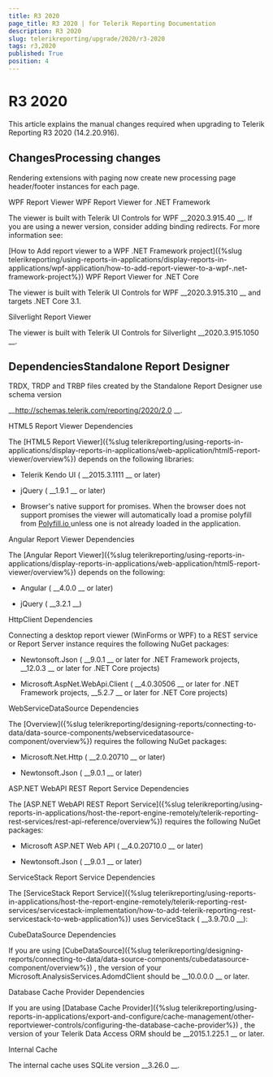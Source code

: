```yaml
---
title: R3 2020
page_title: R3 2020 | for Telerik Reporting Documentation
description: R3 2020
slug: telerikreporting/upgrade/2020/r3-2020
tags: r3,2020
published: True
position: 4
---
```


# R3 2020



This article explains the manual changes required when upgrading to Telerik Reporting R3 2020 (14.2.20.916).


## ChangesProcessing changes


Rendering extensions with paging now create new processing page header/footer instances for each page.
              
WPF Report Viewer
WPF Report Viewer for .NET Framework


The viewer is built with Telerik UI Controls for WPF 
__2020.3.915.40
__.
                    If you are using a newer version, consider adding binding redirects. For more information see:
                    
[How to Add report viewer to a WPF .NET Framework project]({%slug telerikreporting/using-reports-in-applications/display-reports-in-applications/wpf-application/how-to-add-report-viewer-to-a-wpf-.net-framework-project%})
WPF Report Viewer for .NET Core


The viewer is built with Telerik UI Controls for WPF 
__2020.3.915.310
__ and targets .NET Core 3.1.
                  
Silverlight Report Viewer


The viewer is built with Telerik UI Controls for Silverlight 
__2020.3.915.1050
__.
              


## DependenciesStandalone Report Designer


TRDX, TRDP and TRBP files created by the Standalone Report Designer use schema version
                
__http://schemas.telerik.com/reporting/2020/2.0
__.
              
HTML5 Report Viewer Dependencies


The 
[HTML5 Report Viewer]({%slug telerikreporting/using-reports-in-applications/display-reports-in-applications/web-application/html5-report-viewer/overview%})
 depends on the following libraries:
              


* Telerik Kendo UI (
__2015.3.1111
__ or later)
                  


* jQuery (
__1.9.1
__ or later)
                  


* Browser's native support for promises. When the browser does not support promises
                    the viewer will automatically load a promise polyfill from 
[Polyfill.io
](https://polyfill.io
) unless one is not already loaded in the application.
                  
Angular Report Viewer Dependencies


The 
[Angular Report Viewer]({%slug telerikreporting/using-reports-in-applications/display-reports-in-applications/web-application/html5-report-viewer/overview%})
 depends on the following:
              


* Angular (
__4.0.0
__ or later)
                  


* jQuery (
__3.2.1
__)
                  
HttpClient Dependencies


Connecting a desktop report viewer (WinForms or WPF) to a REST service or Report Server instance requires the following NuGet packages:
              


* Newtonsoft.Json (
__9.0.1
__ or later for .NET Framework projects, 
__12.0.3
__ or later for .NET Core projects)
                  


* Microsoft.AspNet.WebApi.Client (
__4.0.30506
__ or later for .NET Framework projects, 
__5.2.7
__ or later for .NET Core projects)
                  
WebServiceDataSource Dependencies


The 
[Overview]({%slug telerikreporting/designing-reports/connecting-to-data/data-source-components/webservicedatasource-component/overview%})
 requires the following NuGet packages:
              


* Microsoft.Net.Http (
__2.0.20710
__ or later)
                  


* Newtonsoft.Json (
__9.0.1
__ or later)
                  
ASP.NET WebAPI REST Report Service Dependencies


The 
[ASP.NET WebAPI REST Report Service]({%slug telerikreporting/using-reports-in-applications/host-the-report-engine-remotely/telerik-reporting-rest-services/rest-api-reference/overview%})
 requires the following NuGet packages:
              


* Microsoft ASP.NET Web API (
__4.0.20710.0
__ or later)
                  


* Newtonsoft.Json (
__9.0.1
__ or later)
                  
ServiceStack Report Service Dependencies


The 
[ServiceStack Report Service]({%slug telerikreporting/using-reports-in-applications/host-the-report-engine-remotely/telerik-reporting-rest-services/servicestack-implementation/how-to-add-telerik-reporting-rest-servicestack-to-web-application%})
 uses
                ServiceStack (
__3.9.70.0
__):
              
CubeDataSource Dependencies


If you are using 
[CubeDataSource]({%slug telerikreporting/designing-reports/connecting-to-data/data-source-components/cubedatasource-component/overview%})
, the version of your
                Microsoft.AnalysisServices.AdomdClient should be 
__10.0.0.0
__ or later.
              
Database Cache Provider Dependencies


If you are using 
[Database Cache Provider]({%slug telerikreporting/using-reports-in-applications/export-and-configure/cache-management/other-reportviewer-controls/configuring-the-database-cache-provider%})
, the version of your
                Telerik Data Access ORM should be 
__2015.1.225.1
__ or later.
              
Internal Cache


The internal cache uses SQLite version 
__3.26.0
__.
              

